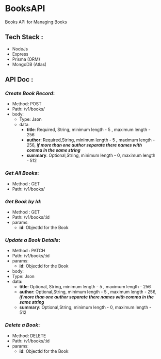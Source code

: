 # BooksAPI
Books API for Managing Books

## **Tech Stack :**  
- NodeJs
- Express  
- Prisma (ORM)
- MongoDB (Atlas)
## **API Doc :**

### ***Create Book Record***:
- Method: POST
- Path: /v1/books/
- body:
  - Type: Json
  - data:
    - **title**: Required, String, minimum length - 5 , maximum length - 256
    - **author**: Required,String, minimum length - 5 , maximum length - 256, ***if more than one author separate there names with comma in the same string***
    -  **summary**: Optional,String, minimum length - 0, maximum length - 512
### ***Get All Books***:
  - Method : GET
  - Path: /v1/books/
### ***Get Book by Id***:
- Method : GET
- Path: /v1/books/:id
- params: 
  - **id**: ObjectId for the Book 
### ***Update a Book Details***:
- Method : PATCH
- Path: /v1/books/:id
- params: 
    - **id**: ObjectId for the Book
- body:
- Type: Json
- data:
    - **title**: Optional, String, minimum length - 5 , maximum length - 256
    - **author**: Optional,String, minimum length - 5 , maximum length - 256, ***if more than one author separate there names with comma in the same string***
    -  **summary**: Optional,String, minimum length - 0, maximum length - 512 
### ***Delete a Book***:
- Method: DELETE
- Path: /v1/books/:id
- params:
  - **id**: ObjectId for the Book 